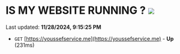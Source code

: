 # IS MY WEBSITE RUNNING ? [![](https://img.shields.io/static/v1?label=Sponsor&message=%E2%9D%A4&logo=GitHub&color=%23fe8e86)](https://github.com/sponsors/Youssef-Lehmam)

Last updated: **11/28/2024, 9:15:25 PM**

- `GET` [https://youssefservice.me](https://youssefservice.me) - **Up** (231ms)
